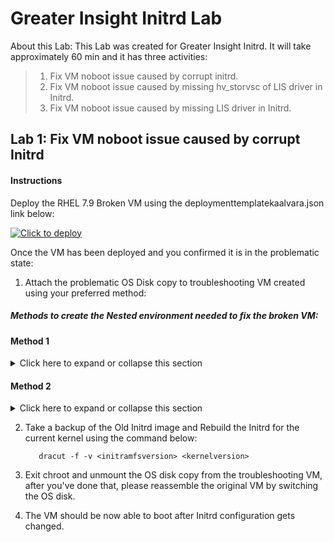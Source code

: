# Greater Insight Initrd Lab

About this Lab:
This Lab was created for Greater Insight Initrd.
It will take approximately 60 min and it has three activities:  

> 1. Fix VM noboot issue caused by corrupt initrd.
> 2. Fix VM noboot issue caused by missing hv_storvsc of LIS driver in Initrd.
> 3. Fix VM noboot issue caused by missing LIS driver in Initrd.
>
## Lab 1: Fix VM noboot issue caused by corrupt Initrd

#### Instructions

Deploy the RHEL 7.9 Broken VM using the deploymenttemplatekaalvara.json link below: 

  [![Click to deploy](https://user-images.githubusercontent.com/129801457/229645043-e2349c38-7efd-4336-83c4-dab6897f9a7c.png)](https://portal.azure.com/#create/Microsoft.Template/uri/https%3A%2F%2Fraw.githubusercontent.com%2Fkaalvara%2Finitramfs%2Fmain%2Fdeploymenttemplatekaalvara.json%0A)

Once the VM has been deployed and you confirmed it is in the problematic state:

 1. Attach the problematic OS Disk copy to troubleshooting VM created using your preferred method:
 
##### Methods to create the Nested environment needed to fix the broken VM:

#### Method 1

<details close>

<summary>Click here to expand or collapse this section</summary>

- [*Azure ALAR*][def2]
  If you are going to use [*Azure ALAR*][def2]steps in order to create the troubleshooting VM and fix this issue; no additional steps are required. Please just confirm the Original broken VM is now working as expected.

</details>

#### Method 2

<details close>

<summary>Click here to expand or collapse this section</summary>

- [*chroot*][def], after creating Nested environment following [*chroot*][def] steps please proceed to [Step 2](#2.).

</details>

2. Take a backup of the Old Initrd image and Rebuild the Initrd for the current kernel using the command below:
 
          dracut -f -v <initramfsversion> <kernelversion>

 3. Exit chroot and unmount the OS disk copy from the troubleshooting VM, after you've done that, please reassemble the original VM by switching the OS disk.

 4. The VM should be now able to boot after Initrd configuration gets changed.

[def]: https://learn.microsoft.com/en-us/troubleshoot/azure/virtual-machines/chroot-environment-linux#using-the-same-lvm-image 
[def2]: https://github.com/Azure/ALAR
